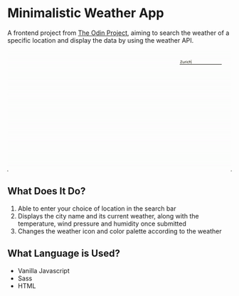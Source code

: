 # Minimalistic Weather App
A frontend project from [The Odin Project](https://www.theodinproject.com/lessons/node-path-javascript-weather-app), aiming to search the weather of a specific location and display the data by using the weather API.

![weather-app-demo-gif](https://github.com/sigristarisa/Weather-App/blob/main/assets/weather-app-demo.gif)

## What Does It Do?
1. Able to enter your choice of location in the search bar
2. Displays the city name and  its current weather, along with the temperature, wind pressure and humidity once submitted
3. Changes the weather icon and color palette according to the weather

## What Language is Used?
- Vanilla Javascript
- Sass
- HTML 
